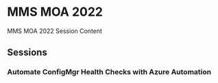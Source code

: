 # MMS MOA 2022

MMS MOA 2022 Session Content

## Sessions

### Automate ConfigMgr Health Checks with Azure Automation
